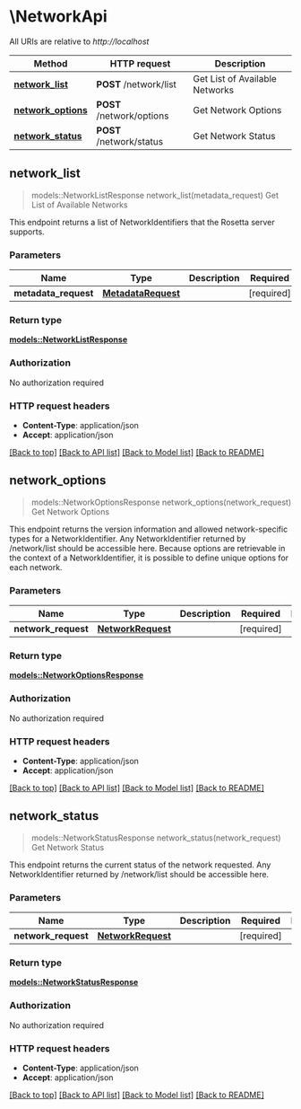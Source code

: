 # \NetworkApi

All URIs are relative to _http://localhost_

| Method                                               | HTTP request              | Description                    |
| ---------------------------------------------------- | ------------------------- | ------------------------------ |
| [**network_list**](NetworkApi.md#network_list)       | **POST** /network/list    | Get List of Available Networks |
| [**network_options**](NetworkApi.md#network_options) | **POST** /network/options | Get Network Options            |
| [**network_status**](NetworkApi.md#network_status)   | **POST** /network/status  | Get Network Status             |

## network_list

> models::NetworkListResponse network_list(metadata_request) Get List of Available Networks

This endpoint returns a list of NetworkIdentifiers that the Rosetta server supports.

### Parameters

| Name                 | Type                                      | Description | Required   | Notes |
| -------------------- | ----------------------------------------- | ----------- | ---------- | ----- |
| **metadata_request** | [**MetadataRequest**](MetadataRequest.md) |             | [required] |       |

### Return type

[**models::NetworkListResponse**](NetworkListResponse.md)

### Authorization

No authorization required

### HTTP request headers

- **Content-Type**: application/json
- **Accept**: application/json

[[Back to top]](#) [[Back to API list]](../README.md#documentation-for-api-endpoints)
[[Back to Model list]](../README.md#documentation-for-models) [[Back to README]](../README.md)

## network_options

> models::NetworkOptionsResponse network_options(network_request) Get Network Options

This endpoint returns the version information and allowed network-specific types for a
NetworkIdentifier. Any NetworkIdentifier returned by /network/list should be accessible here.
Because options are retrievable in the context of a NetworkIdentifier, it is possible to define
unique options for each network.

### Parameters

| Name                | Type                                    | Description | Required   | Notes |
| ------------------- | --------------------------------------- | ----------- | ---------- | ----- |
| **network_request** | [**NetworkRequest**](NetworkRequest.md) |             | [required] |       |

### Return type

[**models::NetworkOptionsResponse**](NetworkOptionsResponse.md)

### Authorization

No authorization required

### HTTP request headers

- **Content-Type**: application/json
- **Accept**: application/json

[[Back to top]](#) [[Back to API list]](../README.md#documentation-for-api-endpoints)
[[Back to Model list]](../README.md#documentation-for-models) [[Back to README]](../README.md)

## network_status

> models::NetworkStatusResponse network_status(network_request) Get Network Status

This endpoint returns the current status of the network requested. Any NetworkIdentifier returned by
/network/list should be accessible here.

### Parameters

| Name                | Type                                    | Description | Required   | Notes |
| ------------------- | --------------------------------------- | ----------- | ---------- | ----- |
| **network_request** | [**NetworkRequest**](NetworkRequest.md) |             | [required] |       |

### Return type

[**models::NetworkStatusResponse**](NetworkStatusResponse.md)

### Authorization

No authorization required

### HTTP request headers

- **Content-Type**: application/json
- **Accept**: application/json

[[Back to top]](#) [[Back to API list]](../README.md#documentation-for-api-endpoints)
[[Back to Model list]](../README.md#documentation-for-models) [[Back to README]](../README.md)
